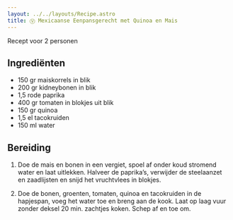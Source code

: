 ```yaml
---
layout: ../../layouts/Recipe.astro
title: Ⓥ Mexicaanse Eenpansgerecht met Quinoa en Mais
---
```

R﻿ecept voor 2 personen

## Ingrediënten

* 1﻿50 gr maiskorrels in blik
* 2﻿00 gr kidneybonen in blik
* 1﻿,5 rode paprika
* 4﻿00 gr tomaten in blokjes uit blik
* 1﻿50 gr quinoa
* 1﻿,5 el tacokruiden
* 1﻿50 ml water

## Bereiding

1. Doe de mais en bonen in een vergiet, spoel af onder koud stromend water en laat uitlekken. Halveer de paprika’s, verwijder de steelaanzet en zaadlijsten en snijd het vruchtvlees in blokjes.


2. Doe de bonen, groenten, tomaten, quinoa en tacokruiden in de hapjespan, voeg het water toe en breng aan de kook. Laat op laag vuur zonder deksel 20 min. zachtjes koken. Schep af en toe om.